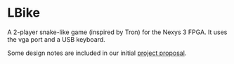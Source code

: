 LBike
=====

A 2-player snake-like game (inspired by Tron) for the Nexys 3 FPGA. It uses the vga port and a USB keyboard.

Some design notes are included in our initial [project proposal](https://github.com/connor-k/LBike/blob/master/ProjectProposal.pdf).

